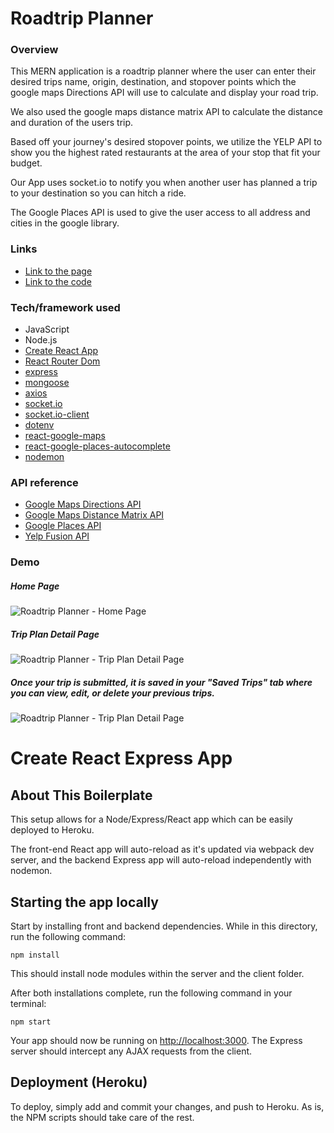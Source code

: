 # Roadtrip Planner

### Overview
This MERN application is a roadtrip planner where the user can enter their desired trips name, origin, destination, and stopover points 
which the google maps Directions API will use to calculate and display your road trip. 

We also used the google maps distance matrix API to calculate the distance and duration of the users trip.

Based off your journey's desired stopover points, we utilize the YELP API to show you the highest rated restaurants at the area of your stop that fit your budget.

Our App uses socket.io to notify you when another user has planned a trip to your destination so you can hitch a ride.

The Google Places API is used to give the user access to all address and cities in the google library.


### Links
- [Link to the page](https://yuko-roadtrip-planner.herokuapp.com/)
- [Link to the code](https://github.com/yuda0110/RoadtripPlanner)


### Tech/framework used

- JavaScript
- Node.js
- [Create React App](https://github.com/facebook/create-react-app)
- [React Router Dom](https://www.npmjs.com/package/react-router-dom)
- [express](https://www.npmjs.com/package/express)
- [mongoose](https://www.npmjs.com/package/mongoose)
- [axios](https://www.npmjs.com/package/axios)
- [socket.io](https://www.npmjs.com/package/socket.io)
- [socket.io-client](https://www.npmjs.com/package/socket.io-client)
- [dotenv](https://www.npmjs.com/package/dotenv)
- [react-google-maps](https://www.npmjs.com/package/react-google-maps)
- [react-google-places-autocomplete](https://www.npmjs.com/package/react-google-places-autocomplete)
- [nodemon](https://www.npmjs.com/package/nodemon)


### API reference
- [Google Maps Directions API](https://developers.google.com/maps/documentation/javascript/directions)
- [Google Maps Distance Matrix API](https://developers.google.com/maps/documentation/javascript/distancematrix)
- [Google Places API](https://developers.google.com/places/web-service/overview)
- [Yelp Fusion API](https://www.yelp.com/developers/documentation/v3/get_started)


### Demo
##### Home Page
![Roadtrip Planner - Home Page](./assets/images/roadtrip1.gif)

##### Trip Plan Detail Page
![Roadtrip Planner - Trip Plan Detail Page](./assets/images/roadtrip2.gif)

##### Once your trip is submitted, it is saved in your "Saved Trips" tab where you can view, edit, or delete your previous trips.
![Roadtrip Planner - Trip Plan Detail Page](./assets/images/roadtrip3.gif)

# Create React Express App

## About This Boilerplate

This setup allows for a Node/Express/React app which can be easily deployed to Heroku.

The front-end React app will auto-reload as it's updated via webpack dev server, and the backend Express app will auto-reload independently with nodemon.

## Starting the app locally

Start by installing front and backend dependencies. While in this directory, run the following command:

```
npm install
```

This should install node modules within the server and the client folder.

After both installations complete, run the following command in your terminal:

```
npm start
```

Your app should now be running on <http://localhost:3000>. The Express server should intercept any AJAX requests from the client.

## Deployment (Heroku)

To deploy, simply add and commit your changes, and push to Heroku. As is, the NPM scripts should take care of the rest.

